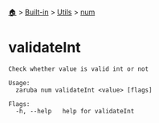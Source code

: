 <!--startTocHeader-->
[🏠](../../../README.md) > [Built-in](../../README.md) > [Utils](../README.md) > [num](README.md)
# validateInt
<!--endTocHeader-->

```
Check whether value is valid int or not

Usage:
  zaruba num validateInt <value> [flags]

Flags:
  -h, --help   help for validateInt

```

<!--startTocSubtopic-->
<!--endTocSubtopic-->